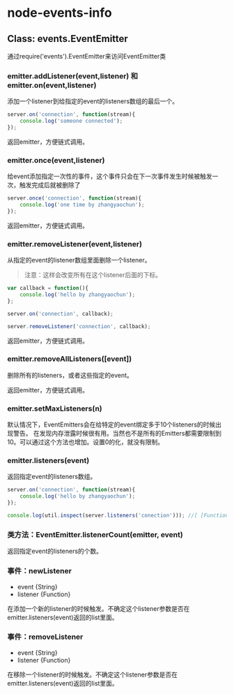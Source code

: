 node-events-info
================

## Class: events.EventEmitter

通过require('events').EventEmitter来访问EventEmitter类


### emitter.addListener(event,listener) 和 emitter.on(event,listener)

添加一个listener到给指定的event的listeners数组的最后一个。

```javascript
server.on('connection', function(stream){
	console.log('someone connected');
});
```

返回emitter，方便链式调用。



### emitter.once(event,listener)

给event添加指定一次性的事件，这个事件只会在下一次事件发生时候被触发一次，触发完成后就被删除了

```javascript
server.once('connection', function(stream){
	console.log('one time by zhangyaochun');
});
```

返回emitter，方便链式调用。



### emitter.removeListener(event,listener)

从指定的event的listener数组里面删除一个listener。

> 注意：这样会改变所有在这个listener后面的下标。

```javascript
var callback = function(){
	console.log('hello by zhangyaochun');
};

server.on('connection', callback);

server.removeListener('connection', callback);
```

返回emitter，方便链式调用。



### emitter.removeAllListeners([event])

删除所有的listeners，或者这些指定的event。


返回emitter，方便链式调用。


### emitter.setMaxListeners(n)

默认情况下，EventEmitters会在给特定的event绑定多于10个listeners的时候出现警告。
在发现内存泄露时候很有用。当然也不是所有的Emitters都需要限制到10。可以通过这个方法也增加。设置0的化，就没有限制。



### emitter.listeners(event)

返回指定event的listeners数组。

```javascript
server.on('connection', function(stream){
	console.log('hello by zhangyaochun');
});

console.log(util.inspect(server.listeners('conection'))); //[ [Function] ]
```


### 类方法：EventEmitter.listenerCount(emitter, event)

返回指定event的listeners的个数。




### 事件：newListener

* event    {String}
* listener {Function}

在添加一个新的listener的时候触发。不确定这个listener参数是否在emitter.listeners(event)返回的list里面。


### 事件：removeListener

* event    {String}
* listener {Function}

在移除一个listener的时候触发。不确定这个listener参数是否在emitter.listeners(event)返回的list里面。

